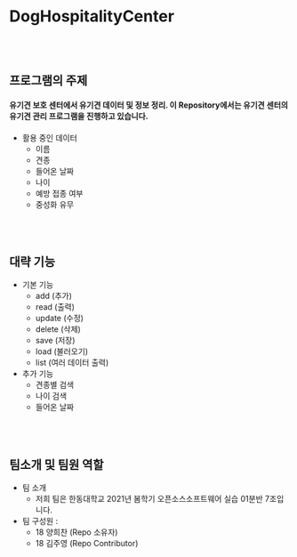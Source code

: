 # DogHospitalityCenter

<br/><br/>

## 프로그램의 주제
#### 유기견 보호 센터에서 유기견 데이터 및 정보 정리. 이 Repository에서는 유기견 센터의 유기견 관리 프로그램을 진행하고 있습니다.
+ 활용 중인 데이터
    + 이름
    + 견종
    + 들어온 날짜
    + 나이
	+ 예방 접종 여부
	+ 중성화 유무

<br/><br/>

## 대략 기능
+ 기본 기능
    + add (추가)
	+ read (출력)
	+ update (수정)
    + delete (삭제)
	+ save (저장) 
	+ load (불러오기)
	+ list (여러 데이터 출력)
+ 추가 기능
    + 견종별 검색
	+ 나이 검색
	+ 들어온 날짜

<br/><br/>

## 팀소개 및 팀원 역할
+ 팀 소개
    + 저희 팀은 한동대학교 2021년 봄학기 오픈소스소프트웨어 실습 01분반 7조입니다.
+ 팀 구성원 :
    + 18 양희찬 (Repo 소유자)
    + 18 김주영 (Repo Contributor)